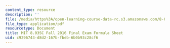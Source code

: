 ```yaml
---
content_type: resource
description: ''
file: /media/https%3A/open-learning-course-data-rc.s3.amazonaws.com/8-03sc-physics-iii-vibrations-and-waves-fall-2016/c9296743d8d2167bfbeb6b0b93c28cf6_MIT8_03SCF16_FinalExam_Formula.pdf
file_type: application/pdf
resourcetype: Document
title: MIT 8.03SC Fall 2016 Final Exam Formula Sheet
uid: c9296743-d8d2-167b-fbeb-6b0b93c28cf6
---
```

